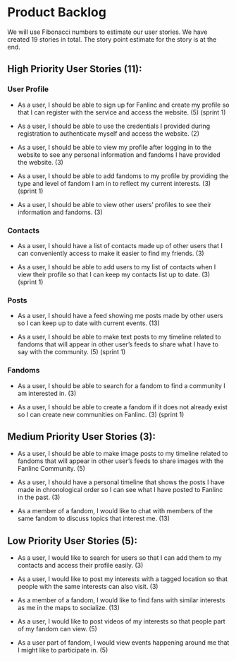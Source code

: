 # Product Backlog

We will use Fibonacci numbers to estimate our user stories. We have created 19 stories in total. The story point estimate for the story is at the end.

## High Priority User Stories (11):

### User Profile

  - As a user, I should be able to sign up for Fanlinc and create my profile so that I can register with the service and access the website. (5) (sprint 1)

  - As a user, I should be able to use the credentials I provided during registration to authenticate myself and access the website. (2)

  - As a user, I should be able to view my profile after logging in to the website to see any personal information and fandoms I have provided the website. (3) 

  - As a user, I should be able to add fandoms to my profile by providing the type and level of fandom I am in to reflect my current interests. (3) (sprint 1)

  - As a user, I should be able to view other users’ profiles to see their information and fandoms. (3)

### Contacts
      
  - As a user, I should have a list of contacts made up of other users that I can conveniently access to make it easier to find my friends. (3)

  - As a user, I should be able to add users to my list of contacts when I view their profile so that I can keep my contacts list up to date. (3) (sprint 1)

### Posts

  - As a user, I should have a feed showing me posts made by other users so I can keep up to date with current events. (13)
     
  - As a user, I should be able to make text posts to my timeline related to fandoms that will appear in other user’s feeds to share what I have to say with the community. (5) (sprint 1)

### Fandoms

  - As a user, I should be able to search for a fandom to find a community I am interested in. (3)

  - As a user, I should be able to create a fandom if it does not already exist so I can create new communities on Fanlinc. (3) (sprint 1)

## Medium Priority User Stories (3):

  - As a user, I should be able to make image posts to my timeline related to fandoms that will appear in other user’s feeds to share images with the Fanlinc Community. (5)
  
  - As a user, I should have a personal timeline that shows the posts I have made in chronological order so I can see what I have posted to Fanlinc in the past. (3)

  - As a member of a fandom, I would like to chat with members of the same fandom to discuss topics that interest me. (13)


## Low Priority User Stories (5):

  - As a user, I would like to search for users so that I can add them to my contacts and access their profile easily. (3)

  - As a user, I would like to post my interests with a tagged location so that people with the same interests can also visit. (3)

  - As a member of a fandom, I would like to find fans with similar interests as me in the maps to socialize. (13)

  - As a user, I would like to post videos of my interests so that people part of my fandom can view. (5)

  - As a user part of fandom, I would view events happening around me that I might like to participate in. (5)

